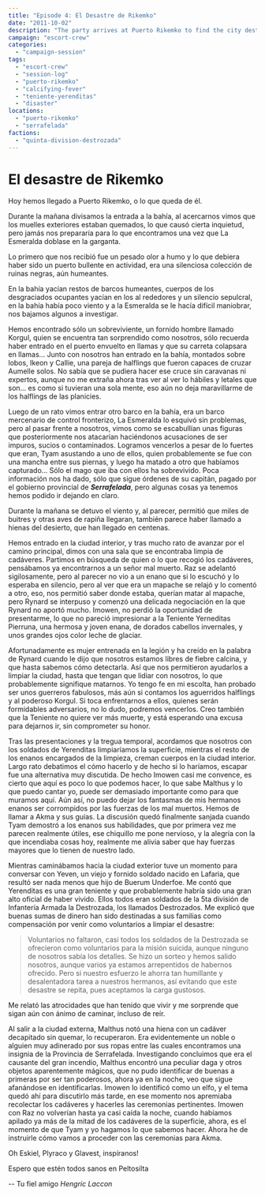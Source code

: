 ```yaml
---
title: "Episode 4: El Desastre de Rikemko"
date: "2011-10-02"
description: "The party arrives at Puerto Rikemko to find the city destroyed by plague and fire, where they must work with dwarf soldiers to contain the spreading Calcifying Fever."
campaign: "escort-crew"
categories:
  - "campaign-session"
tags:
  - "escort-crew"
  - "session-log"
  - "puerto-rikemko"
  - "calcifying-fever"
  - "teniente-yerenditas"
  - "disaster"
locations:
  - "puerto-rikemko"
  - "serrafelada"
factions:
  - "quinta-division-destrozada"
---
```


# El desastre de Rikemko

Hoy hemos llegado a Puerto Rikemko, o lo que queda de él.

Durante la mañana divisamos la entrada a la bahía, al acercarnos vimos que los muelles exteriores estaban quemados, lo que causó cierta inquietud, pero jamás nos prepararía para lo que encontramos una vez que La Esmeralda doblase en la garganta.

Lo primero que nos recibió fue un pesado olor a humo y lo que debiera haber sido un puerto bullente en actividad, era una silenciosa colección de ruinas negras, aún humeantes.

En la bahía yacían restos de barcos humeantes, cuerpos de los desgraciados ocupantes yacían en los al rededores y un silencio sepulcral, en la bahía había poco viento y a la Esmeralda se le hacía difícil maniobrar, nos bajamos algunos a investigar.

Hemos encontrado sólo un sobreviviente, un fornido hombre llamado Korgul, quien se encuentra tan sorprendido como nosotros, sólo recuerda haber entrado en el puerto envuelto en llamas y que su carreta colapsara en llamas... Junto con nosotros han entrado en la bahía, montados sobre lobos, Ikeon y Callie, una pareja de halflings que fueron capaces de cruzar Aumelle solos. No sabía que se pudiera hacer ese cruce sin caravanas ni expertos, aunque no me extraña ahora tras ver al ver lo hábiles y letales que son... es como si tuvieran una sola mente, eso aún no deja maravillarme de los halflings de las planicies.

Luego de un rato vimos entrar otro barco en la bahía, era un barco mercenario de control fronterizo, La Esmeralda lo esquivó sin problemas, pero al pasar frente a nosotros, vimos como se escabullían unas figuras que posteriormente nos atacarían haciéndonos acusaciones de ser impuros, sucios o contaminados. Logramos vencerlos a pesar de lo fuertes que eran, Tyam asustando a uno de ellos, quien probablemente se fue con una mancha entre sus piernas, y luego ha matado a otro que habíamos capturado... Sólo el mago que iba con ellos ha sobrevivido. Poca información nos ha dado, sólo que sigue órdenes de su capitán, pagado por el gobierno provincial de ***Serrafelada***, pero algunas cosas ya tenemos hemos podido ir dejando en claro.

Durante la mañana se detuvo el viento y, al parecer, permitió que miles de buitres y otras aves de rapiña llegaran, también parece haber llamado a hienas del desierto, que han llegado en centenas.

Hemos entrado en la ciudad interior, y tras mucho rato de avanzar por el camino principal, dimos con una sala que se encontraba limpia de cadáveres. Partimos en búsqueda de quien o lo que recogió los cadáveres, pensábamos ya encontrarnos a un señor mal muerto. Raz se adelantó sigilosamente, pero al parecer no vio a un enano que si lo escuchó y lo esperaba en silencio, pero al ver que era un mapache se relajó y lo comentó a otro, eso, nos permitió saber donde estaba, querían matar al mapache, pero Rynard se interpuso y comenzó una delicada negociación en la que Rynard no aportó mucho. Imowen, no perdió la oportunidad de presentarme, lo que no pareció impresionar a la Teniente Yerneditas Pierruna, una hermosa y joven enana, de dorados cabellos invernales, y unos grandes ojos color leche de glaciar.

Afortunadamente es mujer entrenada en la legión y ha creído en la palabra de Rynard cuando le dijo que nosotros estamos libres de fiebre calcina, y que hasta sabemos cómo detectarla. Así que nos permitieron ayudarlos a limpiar la ciudad, hasta que tengan que lidiar con nosotros, lo que probablemente signifique matarnos. Yo tengo fe en mi escolta, han probado ser unos guerreros fabulosos, más aún si contamos los aguerridos halflings y al poderoso Korgul. Si toca enfrentarnos a ellos, quienes serán formidables adversarios, no lo dudo, podremos vencerlos. Creo también que la Teniente no quiere ver más muerte, y está esperando una excusa para dejarnos ir, sin comprometer su honor.

Tras las presentaciones y la tregua temporal, acordamos que nosotros con los soldados de Yerenditas limpiaríamos la superficie, mientras el resto de los enanos encargados de la limpieza, creman cuerpos en la ciudad interior. Largo rato debatimos el cómo hacerlo y de hecho si lo haríamos, escapar fue una alternativa muy discutida. De hecho Imowen casi me convence, es cierto que aquí es poco lo que podemos hacer, lo que sabe Malthus y lo que puedo cantar yo, puede ser demasiado importante como para que muramos aquí. Aún así, no puedo dejar los fantasmas de mis hermanos enanos ser corrompidos por las fuerzas de los mal muertos. Hemos de llamar a Akma y sus guías. La discusión quedó finalmente sanjada cuando Tyam demostró a los enanos sus habilidades, que por primera vez me parecen realmente útiles, ese chiquillo me pone nervioso, y la alegría con la que incendiaba cosas hoy, realmente me alivia saber que hay fuerzas mayores que lo tienen de nuestro lado.

Mientras caminábamos hacia la ciudad exterior tuve un momento para conversar con Yeven, un viejo y fornido soldado nacido en Lafaria, que resultó ser nada menos que hijo de Buerum Underfoe. Me contó que Yerenditas es una gran teniente y que probablemente habría sido una gran alto oficial de haber vivido. Ellos todos eran soldados de la 5ta división de Infantería Armada la Destrozada, los llamados Destrozados. Me explicó que buenas sumas de dinero han sido destinadas a sus familias como compensación por venir como voluntarios a limpiar el desastre:

> Voluntarios no faltaron, casi todos los soldados de la Destrozada se ofrecieron como voluntarios para la misión suicida, aunque ninguno de nosotros sabía los detalles. Se hizo un sorteo y hemos salido nosotros, aunque varios ya estamos arrepentidos de habernos ofrecido. Pero si nuestro esfuerzo le ahorra tan humillante y desalentadora tarea a nuestros hermanos, así evitando que este desastre se repita, pues aceptamos la carga gustosos.

Me relató las atrocidades que han tenido que vivir y me sorprende que sigan aún con ánimo de caminar, incluso de reír.

Al salir a la ciudad externa, Malthus notó una hiena con un cadáver decapitado sin quemar, lo recuperaron. Era evidentemente un noble o alguien muy adinerado por sus ropas entre las cuales encontramos una insignia de la Provincia de Serrafelada. Investigando concluimos que era el causante del gran incendio, Malthus encontró una peculiar daga y otros objetos aparentemente mágicos, que no pudo identificar de buenas a primeras por ser tan poderosos, ahora ya en la noche, veo que sigue afanándose en identificarlas. Imowen lo identificó como un elfo, y el tema quedó ahí para discutirlo más tarde, en ese momento nos apremiaba recolectar los cadáveres y hacerles las ceremonias pertinentes. Imowen con Raz no volverían hasta ya casi caída la noche, cuando habíamos apilado ya más de la mitad de los cadáveres de la superficie, ahora, es el momento de que Tyam y yo hagamos lo que sabemos hacer. Ahora he de instruirle cómo vamos a proceder con las ceremonias para Akma.

Oh Eskiel, Plyraco y Glavest, inspíranos!

Espero que estén todos sanos en Peltosilta

-- Tu fiel amigo *Hengric Laccon*